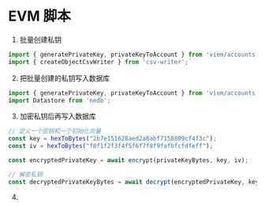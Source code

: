 # EVM 脚本

1. 批量创建私钥
  ```js
  import { generatePrivateKey, privateKeyToAccount } from 'viem/accounts'
  import { createObjectCsvWriter } from 'csv-writer';`
  ```
2. 把批量创建的私钥写入数据库
  ```js
  import { generatePrivateKey, privateKeyToAccount } from 'viem/accounts'
  import Datastore from 'nedb';
  ```
3. 加密私钥后再写入数据库
  ```js
  // 定义一个密钥和一个初始化向量
  const key = hexToBytes("2b7e151628aed2a6abf7158809cf4f3c");
  const iv = hexToBytes("f0f1f2f3f4f5f6f7f8f9fafbfcfdfeff");

  const encryptedPrivateKey = await encrypt(privateKeyBytes, key, iv);

  // 解密私钥
  const decryptedPrivateKeyBytes = await decrypt(encryptedPrivateKey, key, iv);
  ```
4. 